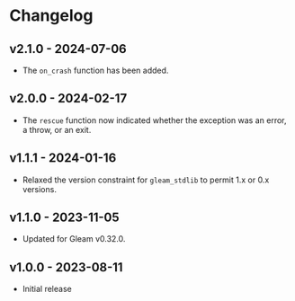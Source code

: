 # Changelog

## v2.1.0 - 2024-07-06

- The `on_crash` function has been added.

## v2.0.0 - 2024-02-17

- The `rescue` function now indicated whether the exception was an error, a
  throw, or an exit.

## v1.1.1 - 2024-01-16

- Relaxed the version constraint for `gleam_stdlib` to permit 1.x or 0.x
  versions.

## v1.1.0 - 2023-11-05

- Updated for Gleam v0.32.0.

## v1.0.0 - 2023-08-11

- Initial release
